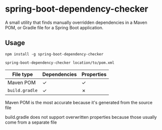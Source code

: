 # spring-boot-dependency-checker

A small utility that finds manually overridden dependencies in a Maven POM, or Gradle file for a Spring Boot application.

## Usage

`npm install -g spring-boot-dependency-checker`

`spring-boot-dependency-checker location/to/pom.xml`

| File type      | Dependencies | Properties |
|----------------|--------------|------------|
| Maven POM      | &check;      | &check;    |
| `build.gradle` | &check;      | &cross;    |

Maven POM is the most accurate because it's generated from the source file

build.gradle does not support overwritten properties because those usually come from a separate file
